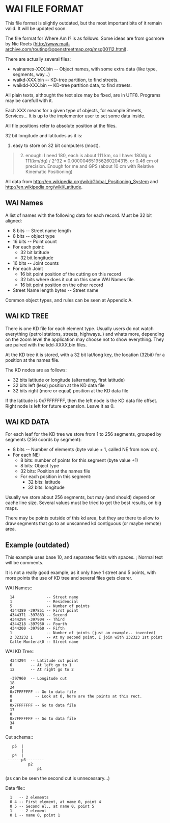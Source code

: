 # WAI FILE FORMAT #

This file format is slightly outdated, but the most important bits of it remain valid. It will be updated soon.

The file format for Where Am I? is as follows. Some ideas are from gosmore by Nic Roets
(http://www.mail-archive.com/routing@openstreetmap.org/msg00112.html).

There are actually several files:

  * wainames-XXX.bin    -- Object names, with some extra data (like type, segments, way...)
  * waikd-XXX.bin   -- KD-tree partition, to find streets.
  * waikdd-XXX.bin  -- KD-tree partition data, to find streets.

All plain texts, althought the text size may be fixed, are in UTF8. Programs may be carefull with it.

Each XXX means for a given type of objects, for example Streets, Services... It is up to the implementor user to set some data inside.

All file positions refer to absolute position at the files.

32 bit longitude and latitudes as it is:

  1. easy to store on 32 bit computers (most).
> 2. enough: I need 180, each  is about 111 km, so I have: 180dg x 111(km/dg) / 2^32 = 0.000004651956260204315, or 0.46 cm of precision. Enough for me and GPS (about 10 cm with Relative Kinematic Positioning)

All data from http://en.wikipedia.org/wiki/Global_Positioning_System and     http://en.wikipedia.org/wiki/Latitude.

## WAI Names ##


A list of names with the following data for each record. Must be 32 bit aligned:

  * 8 bits -- Street name length
  * 8 bits -- object type
  * 16 bits -- Point count
  * For each point:
    * 32 bit latitude
    * 32 bit longitude
  * 16 bits -- Joint counts
  * For each Joint
    * 16 bit point position of the cutting on this record
    * 32 bits where does it cut on this same WAI Names file.
    * 16 bit point position on the other record
  * Street Name length bytes -- Street name

Common object types, and rules can be seen at Appendix A.

## WAI KD TREE ##


There is one KD file for each element type. Usually users do not watch everything (petrol stations, streets, highways..) and whats more, depending on the zoom level the application may choose not to show everything. They are paired with the kdd-XXXX.bin files.

At the KD tree it is stored, with a 32 bit lat/long key, the location (32bit) for a position at the names file.

The KD nodes are as follows:

  * 32 bits latitude or longitude (alternating, first latitude)
  * 32 bits left (less) position at the KD data file
  * 32 bits right (more or equal) position at the KD data file

If the latitude is 0x7FFFFFFF, then the left node is the KD data file offset. Right node is left for future expansion. Leave it as 0.

## WAI KD DATA ##

For each leaf for the KD tree we store from 1 to 256 segments, grouped by segments (256 coords by segment):

  * 8 bits -- Number of elements (byte value + 1, called NE from now on).
  * For each NE:
    * 8 bits:  number of points for this segment (byte value +1)
    * 8 bits:  Object type
    * 32 bits: Position at the names file
    * For each position in this segment:
      * 32 bits: latitude
      * 32 bits: longitude

Usually we store about 256 segments, but may (and should) depend on cache line size.  Several values must be tried to get the best results, on big maps.

There may be points outside of this kd area, but they are there to allow to draw segments that go to an unscanned kd contiguous (or maybe remote) area.

## Example (outdated) ##

This example uses base 10, and separates fields with spaces. ; Normal text will be comments.

It is not a really good example, as it only have 1 street and 5 points, with more points the use of KD tree and several files gets clearer.

WAI Names::

```
  14              -- Street name
  1               -- Residencial
  5               -- Number of points
  4344389 -397851 -- First point
  4344371 -397863 -- Second
  4344294 -397904 -- Third
  4344218 -397950 -- Fourth
  4344200 -397960 -- Fifth
  1               -- Number of joints (just an example.. invented)
  2 323232 1      -- At my second point, I join with 232323 1st point
  Calle Montera\0 -- Street name
```


WAI KD Tree::

```
  4344294  -- Latitude cut point
  6        -- At left go to 1
  12       -- At right go to 2

  -397960  -- Longitude cut
  18
  24
  0x7FFFFFFF -- Go to data file
  0          -- Look at 0, here are the points at this rect.
  0
  0x7FFFFFFF -- Go to data file
  17
  0
  0x7FFFFFFF -- Go to data file
  34
  0
```

Cut schema::

```
   p5  |
       |
   p4  |
 ------p3--------
          p2
              p1
```

(as can be seen the second cut is unnecessary...)

Data file::

```
  1   -- 2 elements
  0 4 -- First element, at name 0, point 4
  0 5 -- Second el., at name 0, point 5
  1   -- 2 element
  0 1 -- name 0, point 1
```